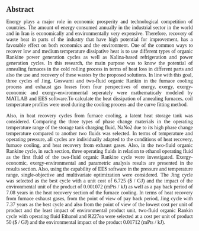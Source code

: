 <html lang="en">
<head>
  <link rel="stylesheet" href="CSS/app.css">
  <style>
.p1 {
  font-family: "Times New Roman", Times, serif;
}

.p2 {
  font-family: Arial, Helvetica, sans-serif;
}

.p3 {
  font-family: "Lucida Console", "Courier New", monospace;
}
</style>
  
  
  <style>
.button {
  border: none;
  color: white;
  padding: 15px 32px;
  text-align: center;
  text-decoration: none;
  display: inline-block;
  font-size: 16px;
  margin: 2px 2px;
  cursor: pointer;
}

.button1 {background-color: #dc143c;} /* Green */
.button2 {background-color: #008CBA;} /* Blue */
</style>
  
</head>
<body>
   <h1 class="p1" style="font-size:20px"><b>Abstract</b></h1>
  
 
 
  <p class="p1" align="justify">Energy plays a major role in economic prosperity and technological competition of countries. The amount of energy consumed annually in the industrial sector in the world and in Iran is economically and environmentally very expensive. Therefore, recovery of waste heat in parts of the industry that have high potential for improvement, has a favorable effect on both economics and the environment. One of the common ways to recover low and medium temperature dissipative heat is to use different types of organic Rankine power generation cycles as well as Kalina-based refrigeration and power generation cycles. In this research, the main purpose was to know the potential of annealing furnaces in the cold rolling process in terms of heat loss in different parts and also the use and recovery of these wastes by the proposed solutions. In line with this goal, three cycles of Jing, Goswami and two-fluid organic Rankin in the furnace cooling process and exhaust gas losses from four perspectives of energy, exergy, exergy-economic and exergy-environmental seperately were mathematicaly modeled by MATLAB and EES software.To calculate the heat dissipation of annealing furnaces, coil temperature profiles were used during the cooling process and the curve fitting method. </p>
  <P> </P>
  
  <p class="p1" align="justify">Also, in heat recovery cycles from furnace cooling, a latent heat storage tank was considered. Comparing the three types of phase change materials in the operating temperature range of the storage tank charging fluid, NaNo2 due to its high phase change temperature compared to another two fluids was selected. In terms of temperature and operating pressure, all cycles are individually adapted to the conditions of heat recovery, furnace cooling, and heat recovery from exhaust gases. Also, in the two-fluid organic Rankine cycle, in each section, three operating fluids in relation to ethanol operating fluid as the first fluid of the two-fluid organic Rankine cycle were investigated. Exergy-economic, exergy-environmental and parametric analysis results are presented in the results section. Also, using the capability of EES software in the pressure and temperature range, single-objective and multivariate optimization were considered. The Jing cycle was selected as the best cycle with a unit cost of 6.725 ($ / GJ) and the impact of the environmental unit of the product of 0.001072 (mPts / kJ) as well as a pay back period of 7.08 years in the heat recovery section of the furnace cooling. In terms of heat recovery from furnace exhaust gases, from the point of view of pay back period, Jing cycle with 7.37 years as the best cycle and also from the point of view of the lowest cost per unit of product and the least impact of environmental product unit, two-fluid organic Rankin cycle with operating fluid Ethanol and R227ea were selected at a cost per unit of product 50 ($ / GJ)  and the environmental impact of the product 0.01712 (mPts / kJ). </p>
  
  </body>
</html>

